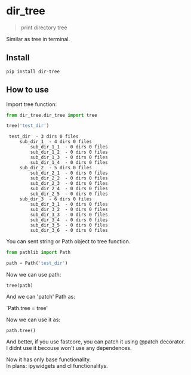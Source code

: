 # dir_tree
> print directory tree


Similar as tree in terminal.

## Install

`pip install dir-tree`

## How to use

Import tree function:

```python
from dir_tree.dir_tree import tree
```

```python
tree('test_dir')
```

     test_dir  - 3 dirs 0 files
         sub_dir_1  - 4 dirs 0 files
             sub_dir_1_1  - 0 dirs 0 files
             sub_dir_1_2  - 0 dirs 0 files
             sub_dir_1_3  - 0 dirs 0 files
             sub_dir_1_4  - 0 dirs 0 files
         sub_dir_2  - 5 dirs 0 files
             sub_dir_2_1  - 0 dirs 0 files
             sub_dir_2_2  - 0 dirs 0 files
             sub_dir_2_3  - 0 dirs 0 files
             sub_dir_2_4  - 0 dirs 0 files
             sub_dir_2_5  - 0 dirs 0 files
         sub_dir_3  - 6 dirs 0 files
             sub_dir_3_1  - 0 dirs 0 files
             sub_dir_3_2  - 0 dirs 0 files
             sub_dir_3_3  - 0 dirs 0 files
             sub_dir_3_4  - 0 dirs 0 files
             sub_dir_3_5  - 0 dirs 0 files
             sub_dir_3_6  - 0 dirs 0 files


You can sent string or Path object to tree function.

```python
from pathlib import Path
```

```python
path = Path('test_dir')
```

Now we can use path: 

`tree(path)`

And we can 'patch' Path as:  

`Path.tree = tree'

Now we can use it as:

`path.tree()`

And better, if you use fastcore, you can patch it using @patch decorator.  
I didnt use it becouse won't use any dependences.

Now it has only base functionality.  
In plans: ipywidgets and cl functionalitys.
